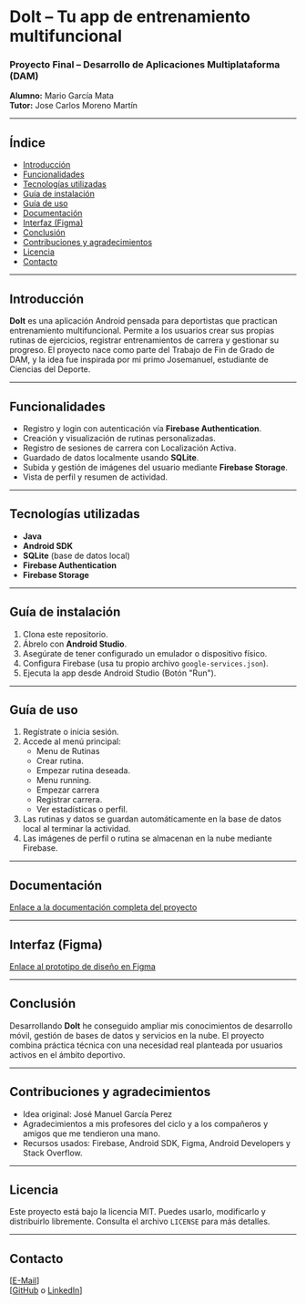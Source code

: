 # DoIt – Tu app de entrenamiento multifuncional

### Proyecto Final – Desarrollo de Aplicaciones Multiplataforma (DAM)
**Alumno:** Mario García Mata  
**Tutor:** Jose Carlos Moreno Martín

---

## Índice

- [Introducción](#introducción)
- [Funcionalidades](#funcionalidades)
- [Tecnologías utilizadas](#tecnologías-utilizadas)
- [Guía de instalación](#guía-de-instalación)
- [Guía de uso](#guía-de-uso)
- [Documentación](#documentación)
- [Interfaz (Figma)](#interfaz-figma)
- [Conclusión](#conclusión)
- [Contribuciones y agradecimientos](#contribuciones-y-agradecimientos)
- [Licencia](#licencia)
- [Contacto](#contacto)

---

## Introducción

**DoIt** es una aplicación Android pensada para deportistas que practican entrenamiento multifuncional. Permite a los usuarios crear sus propias rutinas de ejercicios, registrar entrenamientos de carrera y gestionar su progreso. El proyecto nace como parte del Trabajo de Fin de Grado de DAM, y la idea fue inspirada por mi primo Josemanuel, estudiante de Ciencias del Deporte.

---

## Funcionalidades

- Registro y login con autenticación vía **Firebase Authentication**.
- Creación y visualización de rutinas personalizadas.
- Registro de sesiones de carrera con Localización Activa.
- Guardado de datos localmente usando **SQLite**.
- Subida y gestión de imágenes del usuario mediante **Firebase Storage**.
- Vista de perfil y resumen de actividad.

---

## Tecnologías utilizadas

- **Java**
- **Android SDK**
- **SQLite** (base de datos local)
- **Firebase Authentication**
- **Firebase Storage**

---

## Guía de instalación

1. Clona este repositorio.
2. Ábrelo con **Android Studio**.
3. Asegúrate de tener configurado un emulador o dispositivo físico.
4. Configura Firebase (usa tu propio archivo `google-services.json`).
5. Ejecuta la app desde Android Studio (Botón "Run").

---

## Guía de uso

1. Regístrate o inicia sesión.
2. Accede al menú principal:
   - Menu de Rutinas
   - Crear rutina.
   - Empezar rutina deseada.
   - Menu running.
   - Empezar carrera
   - Registrar carrera.
   - Ver estadísticas o perfil.
3. Las rutinas y datos se guardan automáticamente en la base de datos local al terminar la actividad.
4. Las imágenes de perfil o rutina se almacenan en la nube mediante Firebase.

---

## Documentación

[Enlace a la documentación completa del proyecto](https://www.notion.so/Trabajo-de-Fin-De-Grado-20915b6a102a80ebbfe3ce4e6005f7e0?source=copy_link)

---

## Interfaz (Figma)

[Enlace al prototipo de diseño en Figma](https://www.figma.com/design/yxGWbbMo8j4poKiQoVa0Ds/DoIT?node-id=0-1&t=h7uzYBBGBz9Jqkvo-1)

---

## Conclusión

Desarrollando **DoIt** he conseguido ampliar mis conocimientos de desarrollo móvil, gestión de bases de datos y servicios en la nube. El proyecto combina práctica técnica con una necesidad real planteada por usuarios activos en el ámbito deportivo.

---

## Contribuciones y agradecimientos

- Idea original: José Manuel García Perez
- Agradecimientos a mis profesores del ciclo y a los compañeros y amigos que me tendieron una mano.
- Recursos usados: Firebase, Android SDK, Figma, Android Developers y Stack Overflow.

---

## Licencia

Este proyecto está bajo la licencia MIT. Puedes usarlo, modificarlo y distribuirlo libremente. Consulta el archivo `LICENSE` para más detalles.

---

## Contacto

[[E-Mail](mailto:mariogarciamata2005@gmail.com)]  
[[GitHub](https://github.com/Mar-val0509) o [LinkedIn](https://www.linkedin.com/in/mario-garc%C3%ADa-mata-6493b832a/)]
